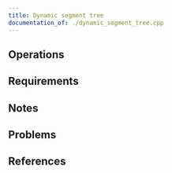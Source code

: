 ```yaml
---
title: Dynamic segment tree
documentation_of: ./dynamic_segment_tree.cpp
---
```


## Operations

## Requirements

## Notes

## Problems

## References
